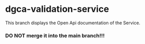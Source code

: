 # dgca-validation-service

This branch displays the Open Api documentation of the Service.

### DO NOT merge it into the main branch!!!